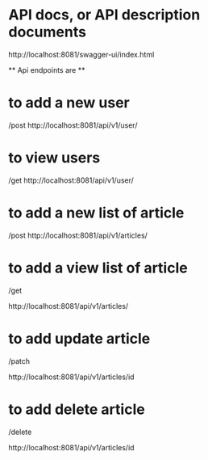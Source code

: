 
# API docs, or API description documents

http://localhost:8081/swagger-ui/index.html


** Api endpoints are **

# to add a new user

/post
http://localhost:8081/api/v1/user/

# to view  users

/get
http://localhost:8081/api/v1/user/


# to add a new list of article

/post
http://localhost:8081/api/v1/articles/

# to add a view list of article
/get

http://localhost:8081/api/v1/articles/

# to add update article
/patch

http://localhost:8081/api/v1/articles/id

# to add delete article
/delete

http://localhost:8081/api/v1/articles/id




